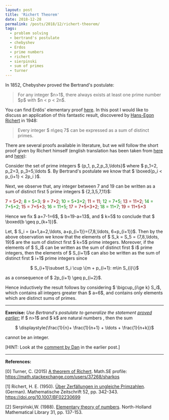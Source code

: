 ```yaml
---
layout: post
title: 'Richert Theorem'
date: 2018-12-28
permalink: /posts/2018/12/richert-theorem/
tags:
  - problem solving
  - bertrand's postulate
  - chebyshev
  - Erdos
  - prime numbers
  - richert
  - sierpinski
  - sum of primes
  - turner
---
```


In 1852, Chebyshev proved the Bertrand's postulate:
<blockquote>For any integer $n>1$, there always exists at least one prime number $p$ with $n < p < 2n$.</blockquote>
You can find Erdős' elementary proof <a href="https://gaurish4math.files.wordpress.com/2014/12/erdos.pdf" target="_blank" rel="noopener">here</a>. In this post I would like to discuss an application of this fantastic result, discovered by <a href="https://en.wikipedia.org/wiki/Hans-Egon_Richert" target="_blank" rel="noopener">Hans-Egon Richert</a> in 1948:
<blockquote>Every integer $ n\geq 7$ can be expressed as a sum of distinct primes.</blockquote>
There are several proofs available in literature, but we will follow the short proof given by Richert himself (english translation has been taken from <a href="https://math.stackexchange.com/a/1382818/214604" target="_blank" rel="noopener">here</a> and <a href="https://math.stackexchange.com/a/1382840/214604" target="_blank" rel="noopener">here</a>):

Consider the set of prime integers $ \{p_1, p_2,p_3,\ldots\}$ where $ p_1=2, p_2=3, p_3=5,\ldots $. By Bertrand's postulate we know that $ \boxed{p_i < p_{i+1} < 2p_i }$.

Next, we observe that, any integer between 7 and 19 can be written as a sum of distinct first 5 prime integers $ \{2,3,5,7,11\}$:

<span style="color:#800000;">7 = 5+2</span>; <span style="color:#008000;">8 = 5+3</span>; <span style="color:#800000;">9 = 7+2</span>; <span style="color:#008000;">10 = 5+3+2</span>; <span style="color:#800000;">11 = 11</span>; <span style="color:#008000;">12 = 7+5</span>; <span style="color:#800000;">13 = 11+2</span>; <span style="color:#008000;">14 = 7+5+2</span>; <span style="color:#800000;">15 = 7+5+3</span>; <span style="color:#008000;">16 = 11+5</span>; <span style="color:#800000;">17 = 7+5+3+2</span>; <span style="color:#008000;">18 = 11+7</span>; <span style="color:#800000;">19 = 11+5+3</span>

Hence we fix $ a=7-1=6$, $ b=19-a=13$, and $ k=5$ to conclude that $ \boxed{b \geq p_{k+1}}$.

Let, $ S_i = \{a+1,a+2,\ldots, a+p_{i+1}\}=\{7,8,\ldots, 6+p_{i+1}\}$. Then by the above observation we know that the elements of $ S_k = S_5 = \{7,8,\ldots, 19\}$ are the sum of distinct first $ k=5$ prime integers.
Moreover, if the elements of $ S_i$ can be written as the sum of distinct first $ i$ prime integers, then the elements of $ S_{i+1}$ can also be written as the sum of distinct first $ i+1$ prime integers since
<p style="text-align:center;">$ S_{i+1}\subset S_i \cup \{m + p_{i+1}: m\in S_{i}\}$</p>
as a consequence of $ 2p_{i+1} \geq p_{i+2}$.

Hence inductively the result follows by considering $ \bigcup_{i\ge k} S_i$, which contains all integers greater than $ a=6$, and contains only elements which are distinct sums of primes.

<hr />

<strong>Exercise:</strong> <em>Use Bertrand's postulate to</em> g<em>eneralize the statement <a href="https://gaurish4math.wordpress.com/2017/06/25/finite-sum-divisibility/" target="_blank" rel="noopener">proved earlier:</a> </em>If $ n>1$ and $ k$  are natural numbers , then the sum
<p style="text-align:center;">$ \displaystyle{\frac{1}{n}+ \frac{1}{n+1} + \ldots + \frac{1}{n+k}}$</p>
cannot be an integer.

[HINT: Look at the <a href="https://gaurish4math.wordpress.com/2017/06/25/finite-sum-divisibility/#comment-534" target="_blank" rel="noopener">comment by Dan</a> in the earlier post.]

<hr />

<strong>References:</strong>

[0] Turner, C. (2015) <a href="https://math.stackexchange.com/a/1382818/214604" target="_blank" rel="noopener">A theorem of Richert</a>. Math.SE profile: https://math.stackexchange.com/users/37268/sharkos

[1] Richert, H. E. (1950). <a href="https://rdcu.be/beceV" target="_blank" rel="noopener">Über Zerfällungen in ungleiche Primzahlen</a>. (German). Mathematische Zeitschrift 52, pp. 342-343.  https://doi.org/10.1007/BF02230699

[2] Sierpiński,W. (1988). <a href="https://www.elsevier.com/books/elementary-theory-of-numbers/sierpinski/978-0-444-86662-2" target="_blank" rel="noopener">Elementary theory of numbers</a>. North-Holland Mathematical Library 31, pp. 137-153.

